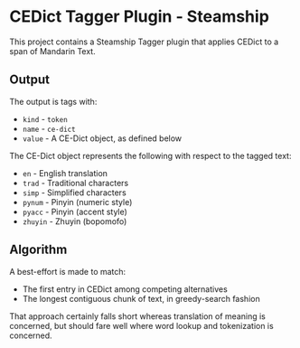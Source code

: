 # CEDict Tagger Plugin - Steamship

This project contains a Steamship Tagger plugin that applies CEDict to a span of Mandarin Text.

## Output

The output is tags with:

* `kind`    - `token`
* `name` - `ce-dict`
* `value`     - A CE-Dict object, as defined below

The CE-Dict object represents the following with respect to the tagged text:

* `en` - English translation
* `trad` - Traditional characters
* `simp` - Simplified characters
* `pynum` - Pinyin (numeric style)
* `pyacc` - Pinyin (accent style)
* `zhuyin` - Zhuyin (bopomofo)

## Algorithm

A best-effort is made to match:

* The first entry in CEDict among competing alternatives
* The longest contiguous chunk of text, in greedy-search fashion

That approach certainly falls short whereas translation of meaning is concerned, 
but should fare well where word lookup and tokenization is concerned.



